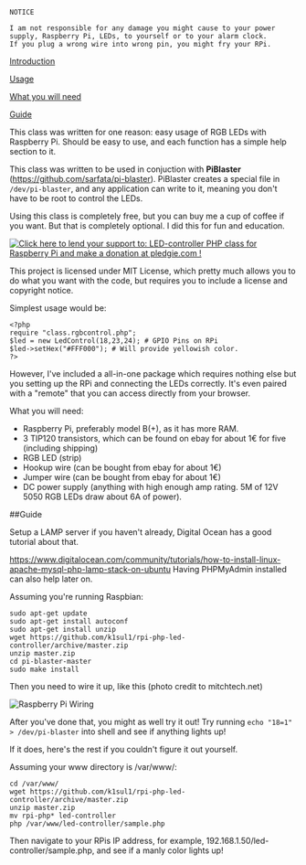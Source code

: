     NOTICE

    I am not responsible for any damage you might cause to your power supply, Raspberry Pi, LEDs, to yourself or to your alarm clock.
    If you plug a wrong wire into wrong pin, you might fry your RPi.   

[Introduction](#introduction)

[Usage](#usage)

[What you will need](#whatsneeded)

[Guide](#guidefordummies)

<a name="introduction"></a>

This class was written for one reason: easy usage of RGB LEDs with Raspberry Pi. 
Should be easy to use, and each function has a simple help section to it. 

This class was written to be used in conjuction with **PiBlaster** (https://github.com/sarfata/pi-blaster).
PiBlaster creates a special file in `/dev/pi-blaster`, and any application can write to it, meaning you don't have to be root to control the LEDs. 

Using this class is completely free, but you can buy me a cup of coffee if you want. But that is completely optional. I did this for fun and education.

<a href='https://pledgie.com/campaigns/27623'><img alt='Click here to lend your support to: LED-controller PHP class for Raspberry Pi and make a donation at pledgie.com !' src='https://pledgie.com/campaigns/27623.png?skin_name=chrome' border='0' ></a>

This project is licensed under MIT License, which pretty much allows you to do what you want with the code, but requires you to include a license and copyright notice. 

<a name="usage"></a>
Simplest usage would be:

    
    <?php 
	require "class.rgbcontrol.php";
	$led = new LedControl(18,23,24); # GPIO Pins on RPi
	$led->setHex("#FFF000"); # Will provide yellowish color.
    ?>
	

However, I've included a all-in-one package which requires nothing else but you setting up the RPi and connecting the LEDs correctly. It's even paired with a "remote" that you can access directly from your browser.

<a name="whatsneeded"></a>
What you will need:

- Raspberry Pi, preferably model B(+), as it has more RAM. 
- 3 TIP120 transistors, which can be found on ebay for about 1€ for five (including shipping)
- RGB LED (strip)
- Hookup wire (can be bought from ebay for about 1€)
- Jumper wire (can be bought from ebay for about 1€)
- DC power supply (anything with high enough amp rating. 5M of 12V 5050 RGB LEDs draw about 6A of power).

<a name="guidefordummies"></a>
##Guide

Setup a LAMP server if you haven't already, Digital Ocean has a good tutorial about that. 

https://www.digitalocean.com/community/tutorials/how-to-install-linux-apache-mysql-php-lamp-stack-on-ubuntu
Having PHPMyAdmin installed can also help later on.

Assuming you're running Raspbian:
```
sudo apt-get update
sudo apt-get install autoconf
sudo apt-get install unzip
wget https://github.com/k1sul1/rpi-php-led-controller/archive/master.zip
unzip master.zip 
cd pi-blaster-master
sudo make install
```
Then you need to wire it up, like this (photo credit to mitchtech.net)



![Raspberry Pi Wiring](http://i.imgur.com/bQPst0m.png "Raspberry Pi Wiring")


After you've done that, you might as well try it out!
Try running `echo "18=1" > /dev/pi-blaster` into shell and see if anything lights up! 

If it does, here's the rest if you couldn't figure it out yourself.

Assuming your www directory is /var/www/: 

```
cd /var/www/
wget https://github.com/k1sul1/rpi-php-led-controller/archive/master.zip
unzip master.zip
mv rpi-php* led-controller
php /var/www/led-controller/sample.php
```

Then navigate to your RPis IP address, for example, 192.168.1.50/led-controller/sample.php, and see if a manly color lights up!
